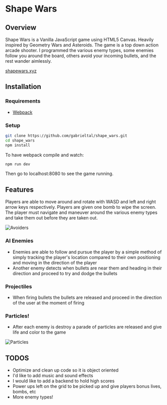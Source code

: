 # Shape Wars

## Overview

Shape Wars is a Vanilla JavaScript game using HTML5 Canvas. Heavily inspired by Geometry Wars and Asteroids.
The game is a top down action arcade shooter. I programmed the various enemy types, some enemies follow you around the board, others avoid your incoming bullets, and the rest wander aimlessly.

[shapewars.xyz](https://www.shapewars.xyz)

## Installation

### Requirements

- [Webpack](https://webpack.js.org/guides/getting-started/)

### Setup

```bash
git clone https://github.com/gabrieltal/shape_wars.git
cd shape_wars
npm install
```

To have webpack compile and watch:
```bash
npm run dev
```

Then go to localhost:8080 to see the game running.

## Features

Players are able to move around and rotate with WASD and left and right arrow keys respectively. Players are given one bomb to wipe the screen. The player must navigate and maneuver around the various enemy types and take them out before they are taken out.

![Avoiders](https://github.com/gabrieltal/shape_wars/blob/master/docs/avoiders.gif)

### AI Enemies
   * Enemies are able to follow and pursue the player by a simple method of simply tracking the player's location compared to their own positioning and moving in the direction of the player
   * Another enemy detects when bullets are near them and heading in their direction and proceed to try and dodge the bullets

### Projectiles
   * When firing bullets the bullets are released and proceed in the direction of the user at the moment of firing

### Particles!
   * After each enemy is destroy a parade of particles are released and give life and color to the game

![Particles](https://github.com/gabrieltal/shape_wars/blob/master/docs/particles.gif)

## TODOS
  * Optimize and clean up code so it is object oriented
  * I'd like to add music and sound effects
  * I would like to add a backend to hold high scores
  * Power ups left on the grid to be picked up and give players bonus lives, bombs, etc
  * More enemy types!
